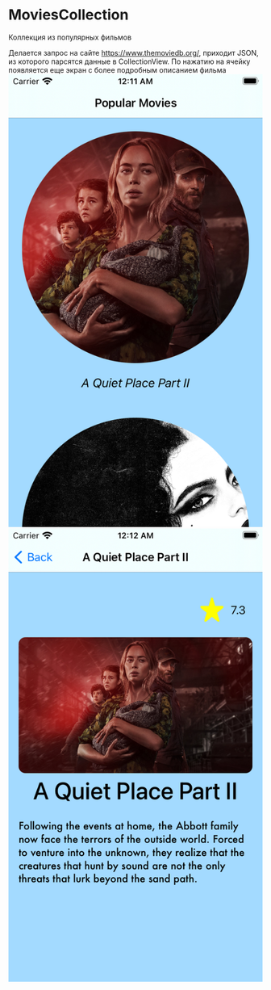 # MoviesCollection
Коллекция из популярных фильмов

Делается запрос на сайте https://www.themoviedb.org/, приходит JSON, из которого парсятся данные в CollectionView. По нажатию на ячейку появляется еще экран с более подробным описанием фильма
![alt text](https://github.com/eni1396/MoviesCollection/blob/master/Simulator%20Screen%20Shot%20-%20iPhone%208%20-%202021-06-23%20at%2000.11.54.png)
![alt text](https://github.com/eni1396/MoviesCollection/blob/master/Simulator%20Screen%20Shot%20-%20iPhone%208%20-%202021-06-23%20at%2000.12.06.png)
